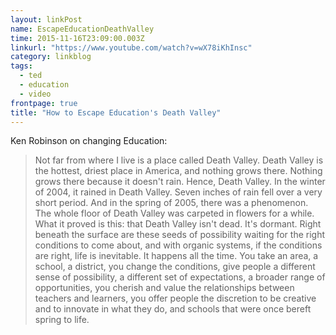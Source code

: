 ```yaml
---
layout: linkPost
name: EscapeEducationDeathValley
time: 2015-11-16T23:09:00.003Z
linkurl: "https://www.youtube.com/watch?v=wX78iKhInsc"
category: linkblog
tags: 
  - ted
  - education
  - video
frontpage: true
title: "How to Escape Education's Death Valley"
---
```


<div class="youtube-container">
   <div class="youtube-player" data-id="wX78iKhInsc"></div>
</div>

Ken Robinson on changing Education: 

> Not far from where I live is a place called Death Valley. Death Valley is the hottest, driest place in America, and nothing grows there. Nothing grows there because it doesn't rain. Hence, Death Valley. In the winter of 2004, it rained in Death Valley. Seven inches of rain fell over a very short period. And in the spring of 2005, there was a phenomenon. The whole floor of Death Valley was carpeted in flowers for a while. What it proved is this: that Death Valley isn't dead. It's dormant. Right beneath the surface are these seeds of possibility waiting for the right conditions to come about, and with organic systems, if the conditions are right, life is inevitable. It happens all the time. You take an area, a school, a district, you change the conditions, give people a different sense of possibility, a different set of expectations, a broader range of opportunities, you cherish and value the relationships between teachers and learners, you offer people the discretion to be creative and to innovate in what they do, and schools that were once bereft spring to life. 
